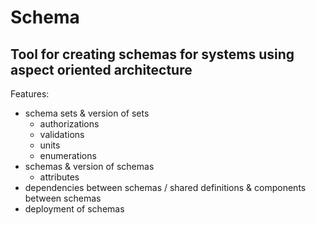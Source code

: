 # Schema

## Tool for creating schemas for systems using aspect oriented architecture

Features:
+ schema sets & version of sets
  - authorizations
  - validations
  - units
  - enumerations
+ schemas & version of schemas
  - attributes
+ dependencies between schemas / shared definitions & components between schemas
+ deployment of schemas

